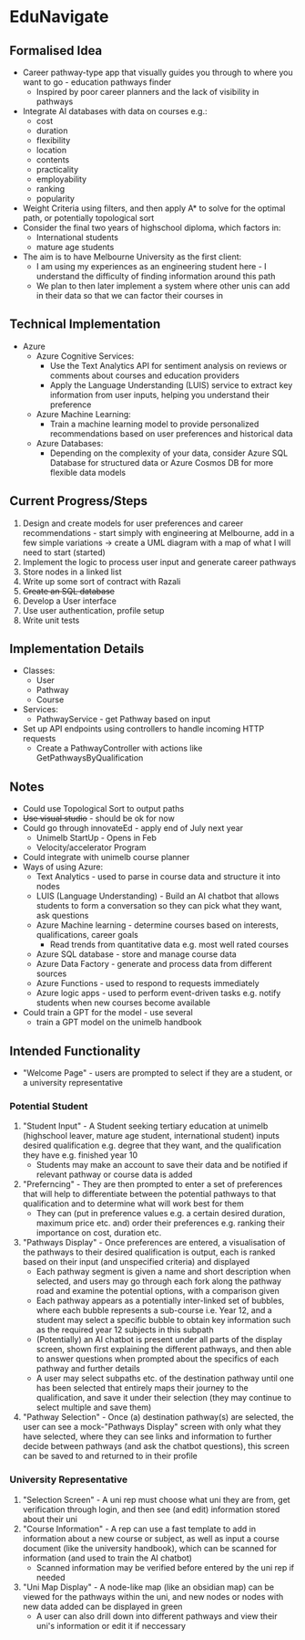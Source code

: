 # EduNavigate
## Formalised Idea
- Career pathway-type app that visually guides you through to where you want to go - education pathways finder
    - Inspired by poor career planners and the lack of visibility in pathways 
- Integrate AI databases with data on courses e.g.:
    - cost 
    - duration
    - flexibility
    - location
    - contents 
    - practicality 
    - employability
    - ranking
    - popularity
- Weight Criteria using filters, and then apply A* to solve for the optimal path, or potentially topological sort
- Consider the final two years of highschool diploma, which factors in:
    - International students
    - mature age students
- The aim is to have Melbourne University as the first client:
    - I am using my experiences as an engineering student here - I understand the difficulty of finding information around this path
    - We plan to then later implement a system where other unis can add in their data so that we can factor their courses in
## Technical Implementation
- Azure
    - Azure Cognitive Services:
        - Use the Text Analytics API for sentiment analysis on reviews or comments about courses and education providers
        - Apply the Language Understanding (LUIS) service to extract key information from user inputs, helping you understand their preference
    - Azure Machine Learning:
        - Train a machine learning model to provide personalized recommendations based on user preferences and historical data
    - Azure Databases:
        - Depending on the complexity of your data, consider Azure SQL Database for structured data or Azure Cosmos DB for more flexible data models

## Current Progress/Steps  
1. Design and create models for user preferences and career recommendations - start simply with engineering at Melbourne, add in a few simple variations -> create a UML diagram with a map of what I will need to start (started)
2. Implement the logic to process user input and generate career pathways
3. Store nodes in a linked list
4. Write up some sort of contract with Razali
5. ~~Create an SQL database~~
6. Develop a User interface
7. Use user authentication, profile setup
8. Write unit tests

## Implementation Details
- Classes:
    - User
    - Pathway
    - Course
- Services:
    - PathwayService - get Pathway based on input
- Set up API endpoints using controllers to handle incoming HTTP requests
    - Create a PathwayController with actions like GetPathwaysByQualification

## Notes
- Could use Topological Sort to output paths
- ~~Use visual studio~~ - should be ok for now
- Could go through innovateEd - apply end of July next year
    - Unimelb StartUp - Opens in Feb
    - Velocity/accelerator Program
- Could integrate with unimelb course planner
- Ways of using Azure:
    - Text Analytics - used to parse in course data and structure it into nodes
    - LUIS (Language Understanding) - Build an AI chatbot that allows students to form a conversation so they can pick what they want, ask questions
    - Azure Machine learning - determine courses based on interests, qualifications, career goals
        - Read trends from quantitative data e.g. most well rated courses
    - Azure SQL database - store and manage course data
    - Azure Data Factory - generate and process data from different sources
    - Azure Functions - used to respond to requests immediately
    - Azure logic apps - used to perform event-driven tasks e.g. notify students when new courses become available
- Could train a GPT for the model - use several
    - train a GPT model on the unimelb handbook

## Intended Functionality
- "Welcome Page" - users are prompted to select if they are a student, or a university representative
### Potential Student
1. "Student Input" - A Student seeking tertiary education at unimelb (highschool leaver, mature age student, international student) inputs desired qualification e.g. degree that they want, and the qualification they have e.g. finished year 10
    - Students may make an account to save their data and be notified if relevant pathway or course data is added
2. "Preferncing" - They are then prompted to enter a set of preferences that will help to differentiate between the potential pathways to that qualification and to determine what will work best for them
    - They can (put in preference values e.g. a certain desired duration, maximum price etc. and) order their preferences e.g. ranking their importance on cost, duration etc.
3. "Pathways Display" - Once preferences are entered, a visualisation of the pathways to their desired qualification is output, each is ranked based on their input (and unspecified criteria) and displayed
    - Each pathway segment is given a name and short description when selected, and users may go through each fork along the pathway road and examine the potential options, with a comparison given
    - Each pathway appears as a potentially inter-linked set of bubbles, where each bubble represents a sub-course i.e. Year 12, and a student may select a specific bubble to obtain key information such as the required year 12 subjects in this subpath
    - (Potentially) an AI chatbot is present under all parts of the display screen, shown first explaining the different pathways, and then able to answer questions when prompted about the specifics of each pathway and further details
    - A user may select subpaths etc. of the destination pathway until one has been selected that entirely maps their journey to the qualification, and save it under their selection (they may continue to select multiple and save them)
4. "Pathway Selection" - Once (a) destination pathway(s) are selected, the user can see a mock-"Pathways Display" screen with only what they have selected, where they can see links and information to further decide between pathways (and ask the chatbot questions), this screen can be saved to and returned to in their profile

### University Representative
1. "Selection Screen" - A uni rep must choose what uni they are from, get verification through login, and then see (and edit) information stored about their uni
2. "Course Information" - A rep can use a fast template to add in information about a new course or subject, as well as input a course document (like the university handbook), which can be scanned for information (and used to train the AI chatbot)
    - Scanned information may be verified before entered by the uni rep if needed
3. "Uni Map Display" - A node-like map (like an obsidian map) can be viewed for the pathways within the uni, and new nodes or nodes with new data added can be displayed in green
    - A user can also drill down into different pathways and view their uni's information or edit it if neccessary